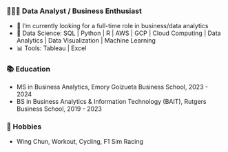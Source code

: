 ### 🧑🏻‍💻 Data Analyst / Business Enthusiast

- 🔭 I’m currently looking for a full-time role in business/data analytics
- 🔨 Data Science: SQL | Python | R | AWS | GCP | Cloud Computing | Data Analytics | Data Visualization | Machine Learning
- 📊 Tools: Tableau | Excel

### 📚 Education
- MS in Business Analytics, Emory Goizueta Business School, 2023 - 2024
- BS in Business Analytics & Information Technology (BAIT), Rutgers Business School, 2019 - 2023

### 🌱 Hobbies
- Wing Chun, Workout, Cycling, F1 Sim Racing
<!--
**Jayson-Xu-00/Jayson-Xu-00** is a ✨ _special_ ✨ repository because its `README.md` (this file) appears on your GitHub profile.

Here are some ideas to get you started:

- 🔭 I’m currently working on ...
- 🌱 I’m currently learning ...
- 👯 I’m looking to collaborate on ...
- 🤔 I’m looking for help with ...
- 💬 Ask me about ...
- 📫 How to reach me: ...
- 😄 Pronouns: ...
- ⚡ Fun fact: ...
-->

